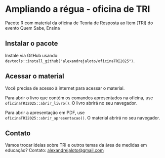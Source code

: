 # Ampliando a régua - oficina de TRI

Pacote R com material da oficina de Teoria de Resposta ao Item (TRI) do evento Quem Sabe, Ensina

## Instalar o pacote

Instale via GitHub usando `devtools::install_github("alexandrejaloto/oficinaTRI2025")`.

## Acessar o material

Você precisa de acesso à internet para acessar o material.

Para abrir o livro que contém os comandos apresentados na oficina, use 
`oficinaTRI2025::abrir_livro()`. O livro abrirá no seu navegador.

Para abrir a apresentação em PDF, use `oficinaTRI2025::abrir_apresentacao()`. 
O material abrirá no seu navegador.

## Contato

Vamos trocar ideias sobre TRI e outros temas da área de medidas em educação?
Contato: alexandrejaloto@gmail.com

